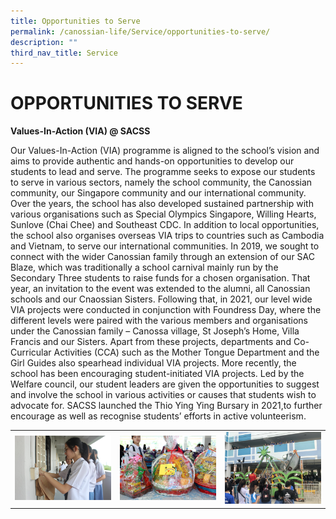 ```yaml
---
title: Opportunities to Serve
permalink: /canossian-life/Service/opportunities-to-serve/
description: ""
third_nav_title: Service
---
```

# OPPORTUNITIES TO SERVE
**Values-In-Action (VIA) @ SACSS**

Our Values-In-Action (VIA) programme is aligned to the school’s vision and aims to provide authentic and hands-on opportunities to develop our students to lead and serve. The programme seeks to expose our students to serve in various sectors, namely the school community, the Canossian community, our Singapore community and our international community. Over the years, the school has also developed sustained partnership with various organisations such as Special Olympics Singapore, Willing Hearts, Sunlove (Chai Chee) and Southeast CDC. In addition to local opportunities, the school also organises overseas VIA trips to countries such as Cambodia and Vietnam, to serve our international communities. In 2019, we sought to connect with the wider Canossian family through an extension of our SAC Blaze, which was traditionally a school carnival mainly run by the Secondary Three students to raise funds for a chosen organisation. That year, an invitation to the event was extended to the alumni, all Canossian schools and our Cnaossian Sisters. Following that, in 2021, our level wide VIA projects were conducted in conjunction with Foundress Day, where the different levels were paired with the various members and organisations under the Canossian family – Canossa village, St Joseph’s Home, Villa Francis and our Sisters. Apart from these projects, departments and Co-Curricular Activities (CCA) such as the Mother Tongue Department and the Girl Guides also spearhead individual VIA projects. More recently, the school has been encouraging student-initiated VIA projects. Led by the Welfare council, our student leaders are given the opportunities to suggest and involve the school in various activities or causes that students wish to advocate for. SACSS launched the Thio Ying Ying Bursary in 2021,to further encourage as well as recognise students’ efforts in active volunteerism.

|   |   |   |
|---|---|---|
| ![](/images/Canossian%20Life/Service/IMG_9785-scaled.jpg)  |  ![](/images/Canossian%20Life/Service/SAC_0573-scaled.jpg) | ![](/images/Canossian%20Life/Service/IMG_E7398-scaled.jpg)  |